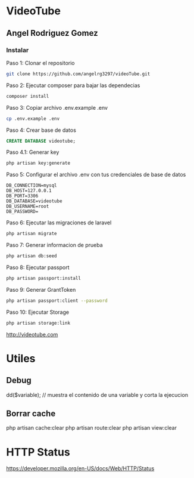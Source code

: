 # VideoTube

## Angel Rodriguez Gomez


### Instalar
Paso 1: Clonar el repositorio

```bash
git clone https://github.com/angelrg3297/videoTube.git
```

Paso 2:  Ejecutar composer para bajar las dependecias
```bash
composer install
```

Paso 3: Copiar archivo .env.example .env
```bash
cp .env.example .env
```

Paso 4: Crear base de datos
```sql
CREATE DATABASE videotube;
```

Paso 4.1: Generar key
```bash
php artisan key:generate
```

Paso 5: Configurar el archivo .env con tus credenciales de base de datos
```env
DB_CONNECTION=mysql
DB_HOST=127.0.0.1
DB_PORT=3306
DB_DATABASE=videotube
DB_USERNAME=root
DB_PASSWORD=
```

Paso 6: Ejecutar las migraciones de laravel
```bash
php artisan migrate
```

Paso 7: Generar informacion de prueba
```bash
php artisan db:seed
```
Paso 8: Ejecutar passport
```bash
php artisan passport:install
```
Paso 9: Generar GrantToken
```bash
php artisan passport:client --password
```

Paso 10: Ejecutar Storage
```bash
php artisan storage:link
```
http://videotube.com


# Utiles

## Debug
dd($variable); // muestra el contenido de una variable y corta la ejecucion

## Borrar cache
php artisan cache:clear
php artisan route:clear
php artisan view:clear


# HTTP Status
https://developer.mozilla.org/en-US/docs/Web/HTTP/Status
